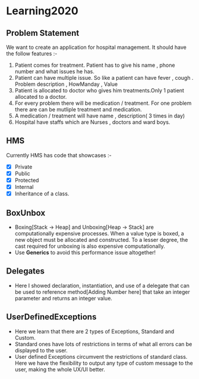 # Learning2020

## Problem Statement

We want to create an application for hospital management. It should have the follow features :-

1. Patient comes for treatment. Patient has to give his name , phone number and what issues he has.
2. Patient can have multiple issue. So like a patient can have fever , cough . Problem description , HowManday , Value
3. Patient is allocated to doctor who gives him treatments.Only 1 patient allocated to a doctor.
4. For every problem there will be medication / treatment. For one problem there are can be mutliple treatment and medication.
5. A medication / treatment will have name , description( 3 times in day)
6. Hospital have staffs which are Nurses , doctors  and  ward boys.

## HMS
Currently HMS has code that showcases :-
- [x] Private
- [x] Public
- [x] Protected
- [x] Internal
- [x] Inheritance of a class.

## BoxUnbox
* Boxing[Stack -> Heap] and Unboxing[Heap -> Stack] are computationally expensive processes. When a value type is boxed, a new object must be allocated and           constructed. To a lesser degree, the cast required for unboxing is also expensive computationally. 
* Use **Generics** to avoid this performance issue altogether!

## Delegates
* Here I showed declaration, instantiation, and use of a delegate that can be used to reference method[Adding Number here] that take an integer parameter and         returns an integer value.

## UserDefinedExceptions
* Here we learn that there are 2 types of Exceptions, Standard and Custom.
* Standard ones have lots of restrictions in terms of what all errors can be displayed to the user.
* User defined Exceptions circumvent the restrictions of standard class. Here we have the flexibility to output any type of custom message to the user, making the     whole UX/UI better.

